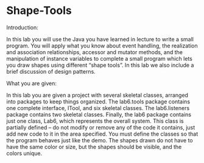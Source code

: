 # Shape-Tools

Introduction:

In this lab you will use the Java you have learned in lecture to write a small program.
You will apply what you know about event handling, the realization and association
relationships, accessor and mutator methods, and the manipulation of instance
variables to complete a small program which lets you draw shapes using different
“shape tools”. In this lab we also include a brief discussion of design patterns.

What you are given:

In this lab you are given a project with several skeletal classes, arranged into
packages to keep things organized. The lab6.tools package contains one complete
interface, ITool, and six skeletal classes. The lab6.listeners package contains two
skeletal classes. Finally, the lab6 package contains just one class, Lab6, which
represents the overall system. This class is partially defined – do not modify or
remove any of the code it contains, just add new code to it in the area specified.
You must define the classes so that the program behaves just like the demo. The
shapes drawn do not have to have the same color or size, but the shapes should be
visible, and the colors unique.
